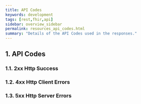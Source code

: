 ```yaml
---
title: API Codes
keywords: development
tags: [rest,fhir,api]
sidebar: overview_sidebar
permalink: resources_api_codes.html
summary: "Details of the API Codes used in the responses."
---
```


## 1. API Codes ##

### 1.1. 2xx Http Success ###

### 1.2. 4xx Http Client Errors ###

### 1.3. 5xx Http Server Errors ###

